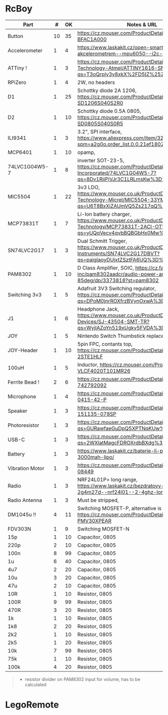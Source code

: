 # RcBoy

Part            | #  | OK | Notes & URL
----------------|----|----|---------------------------------------------------------------------------------------------------------------------------------------
Button          | 10 | 35 | https://cz.mouser.com/ProductDetail/667-EVP-BFAC1A000
Accelerometer   | 1  | 4  | https://www.laskakit.cz/open-smart-gyroskop-s-akcelerometrem--mpu6050--i2c--6-axis/
ATTiny        ! | 1  | 3  | https://cz.mouser.com/ProductDetail/Microchip-Technology-Atmel/ATTINY1616-SN?qs=T3oQrply3y8xkX%2FD5IZ%252BPQ%3D%3D
RPiZero         | 1  | 4  | 2W, no headers
D1              | 1  | 25 | Schottky diode 2A 1206, https://cz.mouser.com/ProductDetail/581-SD1206S040S2R0
D2              | 1  | 10 | Schottky diode 0.5A 0805, https://cz.mouser.com/ProductDetail/581-SD0805S040S0R5
ILI9341         | 1  | 3  | 3.2", SPI interface, https://www.aliexpress.com/item/32861524235.html?spm=a2g0o.order_list.0.0.21ef1802FIsxYt
MCP6401         | 1  | 10 | opamp, 
74LVC1G04W5-7   | 1  | 8  | inverter SOT-23-5, https://cz.mouser.com/ProductDetail/Diodes-Incorporated/74LVC1G04W5-7?qs=8Dv1RiiPiVJr3C1LRLmsKw%3D%3D
MIC5504         | 1  | 22 | 3v3 LDO, https://www.mouser.co.uk/ProductDetail/Microchip-Technology-Micrel/MIC5504-33YM5-TR?qs=U6T8BxXiZAUmVQ5Zs217qQ%3D%3D
MCP73831T       | 1  | 7  | Li-Ion battery charger, https://www.mouser.co.uk/ProductDetail/Microchip-Technology/MCP73831T-2ACI-OT?qs=yUQqVecv4qvbBQBGbHx0Mw%3D%3D
SN74LVC2G17     | 1  | 3  | Dual Schmitt Trigger, https://www.mouser.co.uk/ProductDetail/Texas-Instruments/SN74LVC2G17DBVT?qs=pajgIaoyDUjxtZSztFA6UQ%3D%3D
PAM8302         | 1  | 10 | D Class Amplifier, SOIC, https://cz.farnell.com/diodes-inc/pam8302aadcr/audio-power-amp-d-40-to-85deg/dp/3373818?st=pam8302
Switching 3v3   | 1  | 5  | Adafruit 3V3 Switching regulator, https://cz.mouser.com/ProductDetail/Adafruit/4711?qs=DPoM0jnrROXfrzBVynOxwA%3D%3D
J1              | 1  | 6  | Headphone Jack, https://www.mouser.co.uk/ProductDetail/CUI-Devices/SJ-43504-SMT-TR?qs=WyjlAZoYn519xUgky5FVDA%3D%3D
JOY             | 1  | 5  | Nintendo Switch Thumbstick replacement
JOY-Header      | 1  | 10 | 5pin FPC, contants top, https://cz.mouser.com/ProductDetail/649-SFV5R-2STE1HLF
100uH           | 1  | 5  | Inductor, https://cz.mouser.com/ProductDetail/810-VLCF4020T101MR26
Ferrite Bead  ! | 2  | 6  | https://cz.mouser.com/ProductDetail/710-742792092
Microphone      | 1  | 4  | https://cz.mouser.com/ProductDetail/490-CMEJ-0415-42-P
Speaker         | 1  | 3  | https://cz.mouser.com/ProductDetail/490-CMS-151135-078SP
Photoresistor   | 1  | 3  | https://cz.mouser.com/ProductDetail/Adafruit/161?qs=GURawfaeGuDpQ5XPTNqKUw%3D%3D
USB-C           | 1  | 3  | https://cz.mouser.com/ProductDetail/Adafruit/4090?qs=2WXlatMagcFDROXrdbBXdg%3D%3D
Battery         | 1  | 3  | https://www.laskakit.cz/baterie-li-po-3-7v-3000mah-lipo/
Vibration Motor | 1  | 3  | https://cz.mouser.com/ProductDetail/474-ROB-08449
Radio           | 1  | 3  | NRF24L01P+ long range, https://www.laskakit.cz/bezdratovy-modul-e01-2g4m27d--nrf24l01--2-4ghz-long-range/
Radio Antenna   | 1  | 3  | Must be stripped, 
DM1045u      !! | 4  | 11 | Switching MOSFET-P, alternative is https://cz.mouser.com/ProductDetail/771-PMV30XPEAR
FDV303N         | 1  | 9  | Switching MOSFET-N
15p             | 1  | 10 | Capacitor, 0805
220p            | 2  | 10 | Capacitor, 0805
100n            | 8  | 99 | Capacitor, 0805
1u              | 6  | 40 | Capacitor, 0805
4u7             | 2  | 20 | Capacitor, 0805
10u             | 3  | 20 | Capacitor, 0805
47u             | 2  | 10 | Capacitor, 0805
10R             | 1  | 10 | Resistor, 0805
100R            | 9  | 99 | Resistor, 0805
470R            | 3  | 20 | Resistor, 0805
1k              | 1  | 10 | Resistor, 0805
1k8             | 2  | 20 | Resistor, 0805
2k2             | 1  | 10 | Resistor, 0805
2k5             | 1  | 20 | Resistor, 0805
10k             | 7  | 99 | Resistor, 0805
75k             | 1  | 10 | Resistor, 0805
100k            | 4  | 20 | Resistor, 0805

> + resistor divider on PAM8302 input for volume, has to be calculated 

# LegoRemote
